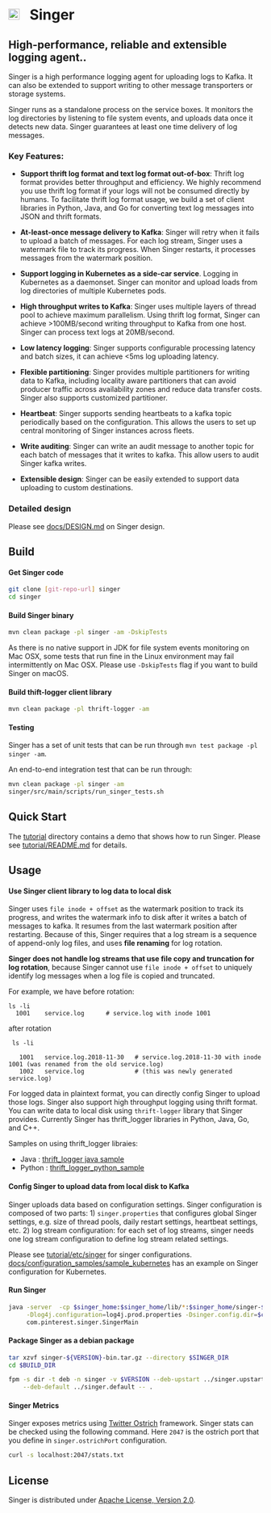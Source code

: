# <img src="docs/icons/icon-singer-sk-small.png" alt="Singer logo" width="22" align="bottom"> &nbsp; Singer

## High-performance, reliable and extensible logging agent..
Singer is a high performance logging agent for uploading logs to Kafka. 
It can also be extended to support writing to other message transporters or storage systems. 

Singer runs as a standalone process on the service boxes. It monitors the log directories 
by listening to file system events, and  uploads data once it detects new data.
Singer guarantees at least one time delivery of log messages.

### Key Features: 

- **Support thrift log format and text log format out-of-box**: 
Thrift log format provides better throughput and efficiency. We highly recommend you use thrift log format 
if your logs will not be consumed directly by humans. To facilitate thrift log format usage, we 
build a set of client libraries in Python, Java, and Go for converting text 
log messages into JSON and thrift formats. 

- **At-least-once message delivery to Kafka**: Singer will retry when it fails to upload a batch of messages.
For each log stream, Singer uses a watermark file to track its progress. When Singer restarts, 
it processes messages from the watermark position.

- **Support logging in Kubernetes as a side-car service**.
Logging in Kubernetes as a daemonset. Singer can monitor and upload loads from log directories of multiple Kubernetes pods.

- **High throughput writes to Kafka**:
Singer uses multiple layers of thread pool to achieve maximum parallelism. 
Using thrift log format, Singer can achieve >100MB/second writing throughput to Kafka from one host.
Singer can process text logs at 20MB/second. 

- **Low latency logging**: 
Singer supports configurable processing latency and batch sizes, it can achieve <5ms log uploading latency. 

- **Flexible partitioning**:
Singer provides multiple partitioners for writing data to Kafka, including locality aware partitioners
that can avoid producer traffic across availability zones and reduce data transfer costs.
Singer also supports customized partitioner. 

- **Heartbeat**:
Singer supports sending heartbeats to a kafka topic periodically based on the configuration.
This allows the users to set up central monitoring of Singer instances across fleets. 

- **Write auditing**:
Singer can write an audit message to another topic for each batch of messages that it writes
to kafka. This allow users to audit Singer kafka writes. 

- **Extensible design**: 
Singer can be easily extended to support data uploading to custom destinations. 

### Detailed design

Please see [docs/DESIGN.md](docs/DESIGN.md) on Singer design.


## Build

#### Get Singer code

```bash
git clone [git-repo-url] singer
cd singer
```

#### Build Singer binary

```bash
mvn clean package -pl singer -am -DskipTests
```

As there is no native support in JDK for file system events monitoring on Mac OSX, 
some tests that run fine in the Linux environment may fail intermittently on Mac OSX. 
Please use `-DskipTests` flag if you want to build Singer on macOS. 

#### Build thift-logger client library

```bash
mvn clean package -pl thrift-logger -am
```

#### Testing

Singer has a set of unit tests that can be run through ```mvn test package -pl singer -am```.

An end-to-end integration test that can be run through:

```bash
mvn clean package -pl singer -am 
singer/src/main/scripts/run_singer_tests.sh
```

## Quick Start

The [tutorial](tutorial) directory contains a demo that shows how to run Singer. Please see [tutorial/README.md](tutorial/README.md) for details.

## Usage

#### Use Singer client library to log data to local disk 

Singer uses `file inode + offset` as the watermark position to track its progress, 
and writes the watermark info to disk after it writes a batch of messages to kafka.
It resumes from the last watermark position after restarting. 
Because of this, Singer requires that a log stream is a sequence of append-only log files, 
and uses **file renaming** for log rotation.

**Singer does not handle log streams that use file copy and truncation for log rotation**,
because Singer cannot use `file inode + offset` to uniquely identify log messages
when a log file is copied and truncated.  


For example, we have before rotation:

 ```
 ls -li 
   1001    service.log      # service.log with inode 1001
 ```

after rotation

```
 ls -li 
 
   1001   service.log.2018-11-30   # service.log.2018-11-30 with inode 1001 (was renamed from the old service.log)
   1002   service.log              # (this was newly generated service.log)
```

For logged data in plaintext format, you can directly config Singer to upload those logs. 
Singer also support high throughput logging using thrift format. 
You can write data to local disk using `thrift-logger` library that Singer provides.
Currently Singer has thrift_logger libraries in Python, Java, Go, and C++. 

Samples on using thrift_logger libraies: 
 - Java : [thrift_logger java sample](singer/src/test/java/com/pinterest/singer/e2e/LogWriter.java) 
 - Python : [thrift_logger_python_sample](thrift-logger-python/tests/thrift_logger/test_thrift_logger_wrapper.py)

#### Config Singer to upload data from local disk to Kafka

Singer uploads data based on configuration settings. 
Singer configuration is composed of two parts: 1) `singer.properties` that configures
global Singer settings, e.g. size of thread pools, daily restart settings, 
heartbeat settings, etc. 2) log stream configuration: for each set of log streams, 
singer needs one log stream configuration to define log stream related settings. 

Please see [tutorial/etc/singer](tutorial/etc/singer) for singer configurations. 
[docs/configuration_samples/sample_kubernetes](docs/configuration_samples/sample_kubernetes) has an example
on Singer configuration for Kubernetes. 


#### Run Singer

```bash
java -server  -cp $singer_home:$singer_home/lib/*:$singer_home/singer-$version.jar  \
     -Dlog4j.configuration=log4j.prod.properties -Dsinger.config.dir=$config_dir \
     com.pinterest.singer.SingerMain
```

#### Package Singer as a debian package 

```bash
tar xzvf singer-${VERSION}-bin.tar.gz --directory $SINGER_DIR
cd $BUILD_DIR

fpm -s dir -t deb -n singer -v $VERSION --deb-upstart ../singer.upstart  \
    --deb-default ../singer.default -- .
```

#### Singer Metrics

Singer exposes metrics using [Twitter Ostrich](https://github.com/twitter/ostrich) framework. 
Singer stats can be checked using the following command. Here `2047` is the  ostrich port that 
you define in `singer.ostrichPort` configuration.

```bash
curl -s localhost:2047/stats.txt
```

## License

Singer is distributed under [Apache License, Version 2.0](LICENSE).



